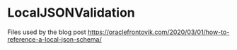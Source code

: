# LocalJSONValidation
 Files used by the blog post https://oraclefrontovik.com/2020/03/01/how-to-reference-a-local-json-schema/
